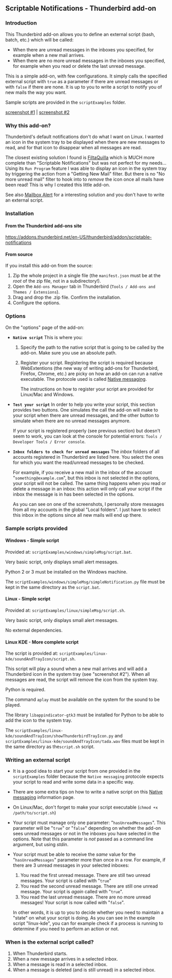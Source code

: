 ## Scriptable Notifications - Thunderbird add-on

### Introduction

This Thunderbird add-on allows you to define an external script (bash, batch, etc.)
which will be called:

- When there are unread messages in the inboxes you specified, for example when
  a new mail arrives.
- When there are no more unread messages in the inboxes you specified, for example
  when you read or delete the last unread message.

This is a simple add-on, with few configurations. It simply calls the specified
external script with `true` as a parameter if there are unread messages or with
`false` if there are none. It is up to you to write a script to notify
you of new mails the way you want.

Sample scripts are provided in the `scriptExamples` folder.

[screenshot #1](https://raw.githubusercontent.com/electrotype/thunderbird-addon-scriptable-notifications/main/assets/screenshots/optionsPage.png) | [screenshot #2](https://raw.githubusercontent.com/electrotype/thunderbird-addon-scriptable-notifications/main/assets/screenshots/trayIconExample.png)

### Why this add-on?

Thunderbird's default notifications don't do what I want on Linux.
I wanted an icon in the system tray to be displayed when there are new messages to read,
and for that icon to disappear when all messages are read.

The closest existing solution I found is [FiltaQuilla](https://addons.thunderbird.net/en-us/thunderbird/addon/filtaquilla/)
which is MUCH more complete than "Scriptable Notifications" but was not perfect for my
needs... Using its `Run Program` feature I was able to display an icon in the system tray by triggering
the action from a "Getting New Mail" filter. But there is no "No more unread mail" filter to hook into to _remove_ the
icon once all mails have been read! This is why I created this little add-on.

See also [Mailbox Alert](https://addons.thunderbird.net/en-US/thunderbird/addon/mailbox-alert) for
a interesting solution and you don't have to write an external script.

### Installation

#### From the Thunderbird add-ons site

https://addons.thunderbird.net/en-US/thunderbird/addon/scriptable-notifications

#### From source

If you install this add-on from the source:

1. Zip the whole project in a single file (the `manifest.json` must be at the _root_ of the zip file,
   not in a subdirectory!).
2. Open the `Add-ons Manager` tab in Thunderbird (`Tools / Add-ons and Themes / Extensions`).
3. Drag and drop the .zip file. Confirm the installation.
4. Configure the options.

### Options

On the "options" page of the add-on:

- **`Native script`**
  This is where you:

  1. Specify the path to the native script that is going to be called by the add-on.
     Make sure you use an absolute path.

  2. Register your script. Registering the script is required because WebExtentions (the
     new way of writing add-ons for Thunderbird, Firefox, Chrome, etc.) are picky
     on how an add-on can run a native executable. The protocole used is called
     [Native messaging](https://developer.mozilla.org/en-US/docs/Mozilla/Add-ons/WebExtensions/Native_messaging).

     The instructions on how to register your script are provided for Linux/Mac and Windows.

- **`Test your script`**
  In order to help you write your script, this section provides two buttons. One simulates
  the call the add-on will make to your script when there are unread messages, and the other
  button to simulate when there are no unread messages anymore.

  If your script is registered properly (see previous section) but doesn't seem to work, you
  can look at the console for potential errors:
  `Tools / Developer Tools / Error console`.

- **`Inbox folders to check for unread messages`**
  The _inbox_ folders of all accounts registered in Thunderbird are listed here.
  You select the ones for which you want the read/unread messages to be checked.

  For example, if you receive a new mail in the inbox of the account "`something@example.com`",
  but this inbox is not selected in the options, your script will not be called. The same thing happens
  when you read or delete a message in an inbox: this action will only call your script
  if the inbox the message is in has been selected in the options.

  As you can see on one of the screenshots, I personally store messages from all my accounts in
  the global "Local folders". I just have to select this inbox in the options since all new
  mails will end up there.

### Sample scripts provided

#### Windows - Simple script

Provided at: `scriptExamples/windows/simpleMsg/script.bat`.

Very basic script, only displays small alert messages.

Python 2 or 3 must be installed on the Windows machine.

The `scriptExamples/windows/simpleMsg/simpleNotification.py` file must
be kept in the same directory as the `script.bat`.

#### Linux - Simple script

Provided at: `scriptExamples/linux/simpleMsg/script.sh`.

Very basic script, only displays small alert messages.

No external dependencies.

#### Linux KDE - More complete script

The script is provided at: `scriptExamples/linux-kde/soundAndTrayIcon/script.sh`.

This script will play a sound when a new mail arrives and will add
a Thunderbird icon in the system tray (see "screenshot #2"). When
all messages are read, the script will remove the icon from the system tray.

Python is required.

The command `aplay` must be available on the system for the sound to be played.

The library `libappindicator-gtk3` must be installed for Python to be
able to add the icon to the system tray.

The `scriptExamples/linux-kde/soundAndTrayIcon/showThunderbirdTrayIcon.py` and
`scriptExamples/linux-kde/soundAndTrayIcon/tada.wav` files must be kept in the
same directory as the`script.sh` script.

### Writing an external script

- It is a good idea to start your script from one provided in the
  `scriptExamples` folder because the `Native messaging` protocole expects your
  script to read and write some data in a specific way.

- There are some extra tips on how to write a native script on this
  [Native messaging](https://developer.mozilla.org/en-US/docs/Mozilla/Add-ons/WebExtensions/Native_messaging)
  information page.

- On Linux/Mac, don't forget to make your script executable (`chmod +x /path/to/script.sh`)

- Your script must manage only one parameter: "`hasUnreadMessages`". This parameter
  will be "`true`" or "`false`" depending on whether the add-on sees unread messages or not in
  the inboxes you have selected in the options. Note that this parameter is _not_ passed
  as a command line argument, but using _stdin_.

- Your script must be able to receive the _same_ value for the "`hasUnreadMessages`"
  parameter more than once in a row. For example, if there are 3 unread messages
  in your selected inboxes:

  1. You read the first unread message. There are still two unread messages. Your
     script is called with "`true`"
  2. You read the second unread message. There are still one unread message. Your
     script is _again_ called with "`true`".
  3. You read the last unread message. There are no more unread messages! Your
     script is now called with "`false`".

  In other words, it is up to you to decide whether you need to maintain a "state"
  on what your script is doing. As you can see in the example script "linux-kde",
  you can for example check if a process is running to determine if you need to perform
  an action or not.

### When is the external script called?

1. When Thunderbird starts.
2. When a new message arrives in a selected inbox.
3. When a message is read in a selected inbox.
4. When a message is deleted (and is still unread) in a selected inbox.
